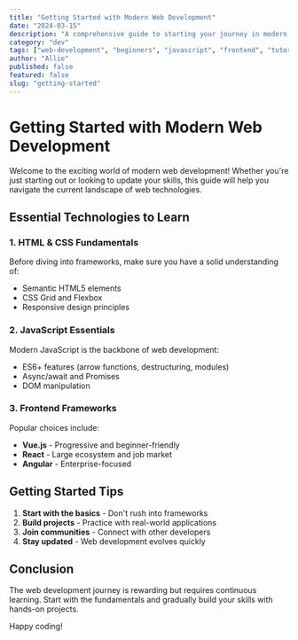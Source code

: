 ```yaml
---
title: "Getting Started with Modern Web Development"
date: "2024-03-15"
description: "A comprehensive guide to starting your journey in modern web development, covering essential tools, frameworks, and best practices."
category: "dev"
tags: ["web-development", "beginners", "javascript", "frontend", "tutorial"]
author: "Allie"
published: false
featured: false
slug: "getting-started"
---
```


# Getting Started with Modern Web Development

Welcome to the exciting world of modern web development! Whether you're just starting out or looking to update your skills, this guide will help you navigate the current landscape of web technologies.

## Essential Technologies to Learn

### 1. HTML & CSS Fundamentals
Before diving into frameworks, make sure you have a solid understanding of:
- Semantic HTML5 elements
- CSS Grid and Flexbox
- Responsive design principles

### 2. JavaScript Essentials
Modern JavaScript is the backbone of web development:
- ES6+ features (arrow functions, destructuring, modules)
- Async/await and Promises
- DOM manipulation

### 3. Frontend Frameworks
Popular choices include:
- **Vue.js** - Progressive and beginner-friendly
- **React** - Large ecosystem and job market
- **Angular** - Enterprise-focused

## Getting Started Tips

1. **Start with the basics** - Don't rush into frameworks
2. **Build projects** - Practice with real-world applications
3. **Join communities** - Connect with other developers
4. **Stay updated** - Web development evolves quickly

## Conclusion

The web development journey is rewarding but requires continuous learning. Start with the fundamentals and gradually build your skills with hands-on projects.

Happy coding!
